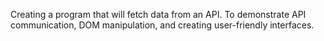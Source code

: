 Creating a program that will fetch data from an API. To demonstrate API communication, DOM manipulation, and creating user-friendly interfaces.